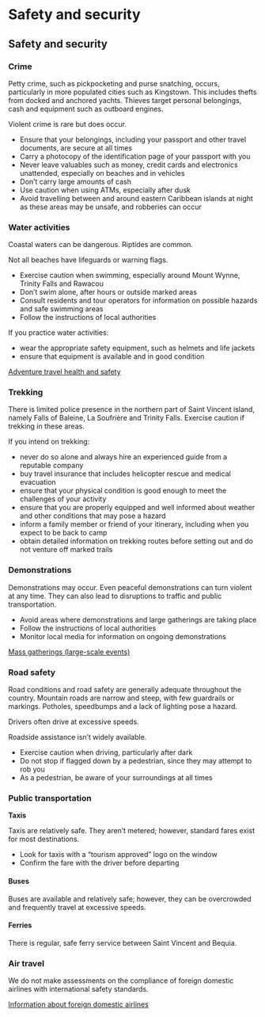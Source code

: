 # Safety and security

## Safety and security

### Crime

Petty crime, such as pickpocketing and purse snatching, occurs, particularly in more populated cities such as Kingstown. This includes thefts from docked and anchored yachts. Thieves target personal belongings, cash and equipment such as outboard engines.

Violent crime is rare but does occur.

* Ensure that your belongings, including your passport and other travel documents, are secure at all times
* Carry a photocopy of the identification page of your passport with you
* Never leave valuables such as money, credit cards and electronics unattended, especially on beaches and in vehicles
* Don’t carry large amounts of cash
* Use caution when using ATMs, especially after dusk
* Avoid travelling between and around eastern Caribbean islands at night as these areas may be unsafe, and robberies can occur

### Water activities

Coastal waters can be dangerous. Riptides are common.

Not all beaches have lifeguards or warning flags.

* Exercise caution when swimming, especially around Mount Wynne, Trinity Falls and Rawacou
* Don’t swim alone, after hours or outside marked areas
* Consult residents and tour operators for information on possible hazards and safe swimming areas
* Follow the instructions of local authorities

If you practice water activities:

* wear the appropriate safety equipment, such as helmets and life jackets
* ensure that equipment is available and in good condition

[Adventure travel health and safety](https://travel.gc.ca/travelling/health-safety/adventure-travellers)

### Trekking

There is limited police presence in the northern part of Saint Vincent island, namely Falls of Baleine, La Soufrière and Trinity Falls. Exercise caution if trekking in these areas.

If you intend on trekking:

* never do so alone and always hire an experienced guide from a reputable company
* buy travel insurance that includes helicopter rescue and medical evacuation
* ensure that your physical condition is good enough to meet the challenges of your activity
* ensure that you are properly equipped and well informed about weather and other conditions that may pose a hazard
* inform a family member or friend of your itinerary, including when you expect to be back to camp
* obtain detailed information on trekking routes before setting out and do not venture off marked trails

### Demonstrations

Demonstrations may occur. Even peaceful demonstrations can turn violent at any time. They can also lead to disruptions to traffic and public transportation.

* Avoid areas where demonstrations and large gatherings are taking place
* Follow the instructions of local authorities
* Monitor local media for information on ongoing demonstrations

[Mass gatherings (large-scale events)](https://travel.gc.ca/travelling/health-safety/mass-gatherings)

### Road safety

Road conditions and road safety are generally adequate throughout the country. Mountain roads are narrow and steep, with few guardrails or markings. Potholes, speedbumps and a lack of lighting pose a hazard.

Drivers often drive at excessive speeds.

Roadside assistance isn’t widely available.

* Exercise caution when driving, particularly after dark
* Do not stop if flagged down by a pedestrian, since they may attempt to rob you
* As a pedestrian, be aware of your surroundings at all times

### Public transportation

**Taxis**

Taxis are relatively safe. They aren’t metered; however, standard fares exist for most destinations.

* Look for taxis with a “tourism approved” logo on the window
* Confirm the fare with the driver before departing

#### Buses

Buses are available and relatively safe; however, they can be overcrowded and frequently travel at excessive speeds.

#### Ferries

There is regular, safe ferry service between Saint Vincent and Bequia.

### Air travel

We do not make assessments on the compliance of foreign domestic airlines with international safety standards.

[Information about foreign domestic airlines](https://travel.gc.ca/air/in-flight-safety#other)